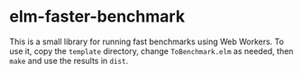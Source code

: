 # elm-faster-benchmark

This is a small library for running fast benchmarks using Web Workers. To use it, copy the `template` directory, change `ToBenchmark.elm` as needed, then `make` and use the results in `dist`.
